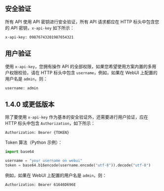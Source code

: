 ## 安全验证

所有 API 使用 API 密钥进行安全验证，所有 API 请求都应在 HTTP 标头中包含您的 API 密钥，`x-api-key` 如下所示：

```config
x-api-key: 09876743201987654321
```

## 用户验证

使用 `x-api-key`，您拥有操作 API 的全部权限，如果您希望使用方案内置的多用户权限校验，请在 HTTP 标头中包含 `username`，例如，如果在
WebUI 上配置的用户名是 `admin`，则：

```config
username: admin
```

## 1.4.0 或更低版本

除了要使用 `x-api-key` 作为基本的安全验证外，还需要进行用户验证，应在 HTTP 标头中包含 `Authorization`，如下所示：

```config
Authorization: Bearer {TOKEN}
```

Token 算法（Python 示例）：

```python
import base64

username = "your username on webui"
token = base64.b16encode(username.encode("utf-8")).decode("utf-8")
```

例如，如果在 WebUI 上配置的用户名是 `admin`，则：

```config
Authorization: Bearer 61646D696E
```
